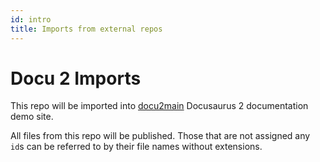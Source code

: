 ```yaml
---
id: intro
title: Imports from external repos
---
```


# Docu 2 Imports

This repo will be imported into
[docu2main](https://github.com/OleksiyRudenko/docu2main)
Docusaurus 2 documentation demo site.

All files from this repo will be published.
Those that are not assigned any `id`s can be referred to by their
file names without extensions.
